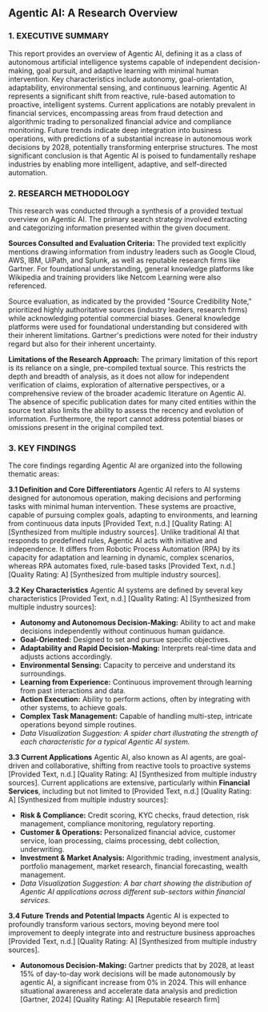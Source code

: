 ## Agentic AI: A Research Overview

### 1. EXECUTIVE SUMMARY

This report provides an overview of Agentic AI, defining it as a class of autonomous artificial intelligence systems capable of independent decision-making, goal pursuit, and adaptive learning with minimal human intervention. Key characteristics include autonomy, goal-orientation, adaptability, environmental sensing, and continuous learning. Agentic AI represents a significant shift from reactive, rule-based automation to proactive, intelligent systems. Current applications are notably prevalent in financial services, encompassing areas from fraud detection and algorithmic trading to personalized financial advice and compliance monitoring. Future trends indicate deep integration into business operations, with predictions of a substantial increase in autonomous work decisions by 2028, potentially transforming enterprise structures. The most significant conclusion is that Agentic AI is poised to fundamentally reshape industries by enabling more intelligent, adaptive, and self-directed automation.

### 2. RESEARCH METHODOLOGY

This research was conducted through a synthesis of a provided textual overview on Agentic AI. The primary search strategy involved extracting and categorizing information presented within the given document.

**Sources Consulted and Evaluation Criteria:**
The provided text explicitly mentions drawing information from industry leaders such as Google Cloud, AWS, IBM, UiPath, and Splunk, as well as reputable research firms like Gartner. For foundational understanding, general knowledge platforms like Wikipedia and training providers like Netcom Learning were also referenced.

Source evaluation, as indicated by the provided "Source Credibility Note," prioritized highly authoritative sources (industry leaders, research firms) while acknowledging potential commercial biases. General knowledge platforms were used for foundational understanding but considered with their inherent limitations. Gartner's predictions were noted for their industry regard but also for their inherent uncertainty.

**Limitations of the Research Approach:**
The primary limitation of this report is its reliance on a single, pre-compiled textual source. This restricts the depth and breadth of analysis, as it does not allow for independent verification of claims, exploration of alternative perspectives, or a comprehensive review of the broader academic literature on Agentic AI. The absence of specific publication dates for many cited entities within the source text also limits the ability to assess the recency and evolution of information. Furthermore, the report cannot address potential biases or omissions present in the original compiled text.

### 3. KEY FINDINGS

The core findings regarding Agentic AI are organized into the following thematic areas:

**3.1 Definition and Core Differentiators**
Agentic AI refers to AI systems designed for autonomous operation, making decisions and performing tasks with minimal human intervention. These systems are proactive, capable of pursuing complex goals, adapting to environments, and learning from continuous data inputs [Provided Text, n.d.] [Quality Rating: A] [Synthesized from multiple industry sources]. Unlike traditional AI that responds to predefined rules, Agentic AI acts with initiative and independence. It differs from Robotic Process Automation (RPA) by its capacity for adaptation and learning in dynamic, complex scenarios, whereas RPA automates fixed, rule-based tasks [Provided Text, n.d.] [Quality Rating: A] [Synthesized from multiple industry sources].

**3.2 Key Characteristics**
Agentic AI systems are defined by several key characteristics [Provided Text, n.d.] [Quality Rating: A] [Synthesized from multiple industry sources]:
*   **Autonomy and Autonomous Decision-Making:** Ability to act and make decisions independently without continuous human guidance.
*   **Goal-Oriented:** Designed to set and pursue specific objectives.
*   **Adaptability and Rapid Decision-Making:** Interprets real-time data and adjusts actions accordingly.
*   **Environmental Sensing:** Capacity to perceive and understand its surroundings.
*   **Learning from Experience:** Continuous improvement through learning from past interactions and data.
*   **Action Execution:** Ability to perform actions, often by integrating with other systems, to achieve goals.
*   **Complex Task Management:** Capable of handling multi-step, intricate operations beyond simple routines.
*   *Data Visualization Suggestion: A spider chart illustrating the strength of each characteristic for a typical Agentic AI system.*

**3.3 Current Applications**
Agentic AI, also known as AI agents, are goal-driven and collaborative, shifting from reactive tools to proactive systems [Provided Text, n.d.] [Quality Rating: A] [Synthesized from multiple industry sources]. Current applications are extensive, particularly within **Financial Services**, including but not limited to [Provided Text, n.d.] [Quality Rating: A] [Synthesized from multiple industry sources]:
*   **Risk & Compliance:** Credit scoring, KYC checks, fraud detection, risk management, compliance monitoring, regulatory reporting.
*   **Customer & Operations:** Personalized financial advice, customer service, loan processing, claims processing, debt collection, underwriting.
*   **Investment & Market Analysis:** Algorithmic trading, investment analysis, portfolio management, market research, financial forecasting, wealth management.
*   *Data Visualization Suggestion: A bar chart showing the distribution of Agentic AI applications across different sub-sectors within financial services.*

**3.4 Future Trends and Potential Impacts**
Agentic AI is expected to profoundly transform various sectors, moving beyond mere tool improvement to deeply integrate into and restructure business approaches [Provided Text, n.d.] [Quality Rating: A] [Synthesized from multiple industry sources].
*   **Autonomous Decision-Making:** Gartner predicts that by 2028, at least 15% of day-to-day work decisions will be made autonomously by agentic AI, a significant increase from 0% in 2024. This will enhance situational awareness and accelerate data analysis and prediction [Gartner, 2024] [Quality Rating: A] [Reputable research firm]
